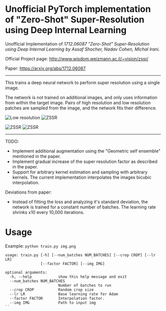 # Unofficial PyTorch implementation of  "Zero-Shot" Super-Resolution using Deep Internal Learning

Unofficial Implementation of *1712.06087 "Zero-Shot" Super-Resolution using Deep Internal Learning by Assaf Shocher, Nadav Cohen, Michal Irani.*
 
Official Project page: http://www.wisdom.weizmann.ac.il/~vision/zssr/

Paper: https://arxiv.org/abs/1712.06087


----------


This trains a deep neural network to perform super resolution using a single image.

The network is not trained on additional images, and only uses information from within the target image.
Pairs of high resolution and low resolution patches are sampled from the image, and the network fits their difference.

![Low resolution](https://github.com/jacobgil/pytorch-zssr/blob/master/examples/kennedy.png?raw=true)
![ZSSR](https://github.com/jacobgil/pytorch-zssr/blob/master/examples/kennedy_zssr.png?raw=true)

![ZSSR](https://github.com/jacobgil/pytorch-zssr/blob/master/examples/lincoln.png?raw=true)
![ZSSR](https://github.com/jacobgil/pytorch-zssr/blob/master/examples/lincoln_zssr.png?raw=true)


----------


TODO:
- Implement additional augmentation using the "Geometric self ensemble" mentioned in the paper.
- Implement gradual increase of the super resolution factor as described in the paper.
- Support for arbitrary kernel estimation and sampling with arbitrary kernels.  The current implementation interpolates the images bicubic interpolation.

Deviations from paper:
- Instead of fitting  the loss and analyzing it's standard deviation, the network is trained for a constant number of batches. The learning rate shrinks x10 every 10,000 iterations.


# Usage 
Example: ```python train.py img.png```
```
usage: train.py [-h] [--num_batches NUM_BATCHES] [--crop CROP] [--lr LR]
                [--factor FACTOR] [--img IMG]

optional arguments:
  -h, --help            show this help message and exit
  --num_batches NUM_BATCHES
                        Number of batches to run
  --crop CROP           Random crop size
  --lr LR               Base learning rate for Adam
  --factor FACTOR       Interpolation factor.
  --img IMG             Path to input img
``

